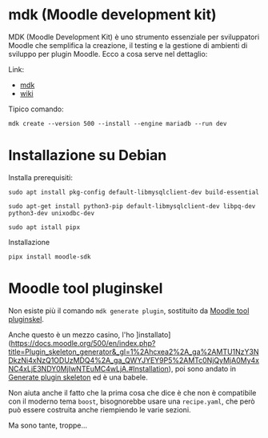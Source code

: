 # mdk (Moodle development kit)

MDK (Moodle Development Kit) è uno strumento essenziale per sviluppatori Moodle che semplifica la creazione, il testing e la gestione di ambienti di sviluppo per plugin Moodle. Ecco a cosa serve nel dettaglio:

Link: 
* [mdk](https://github.com/FMCorz/mdk)
* [wiki](https://github.com/FMCorz/mdk/wiki)


Tipico comando:
```
mdk create --version 500 --install --engine mariadb --run dev
```

# Installazione su Debian
Installa prerequisiti:

```
sudo apt install pkg-config default-libmysqlclient-dev build-essential
```

```
sudo apt-get install python3-pip default-libmysqlclient-dev libpq-dev python3-dev unixodbc-dev
```

```
sudo apt istall pipx
```

Installazione

```
pipx install moodle-sdk
```

# Moodle tool pluginskel

Non esiste più il comando `mdk generate plugin`, sostituito da [Moodle tool pluginskel](https://github.com/mudrd8mz/moodle-tool_pluginskel).

Anche questo è un mezzo casino, l'ho ]installato](https://docs.moodle.org/500/en/index.php?title=Plugin_skeleton_generator&_gl=1%2Ahcxea2%2A_ga%2AMTU1NzY3NDkzNi4xNzQ1ODUzMDQ4%2A_ga_QWYJYEY9P5%2AMTc0NjQyMjA0My4xNC4xLjE3NDY0MjIwNTEuMC4wLjA.#Installation), poi sono andato in [Generate plugin skeleton](http://moodledev/moodle/admin/tool/pluginskel/index.php?) ed è una babele.

Non aiuta anche il fatto che la prima cosa che dice è che non è compatibile con il moderno tema `boost`, bisognorebbe usare una `recipe.yaml`, che però può essere costruita anche riempiendo le varie sezioni.

Ma sono tante, troppe...

